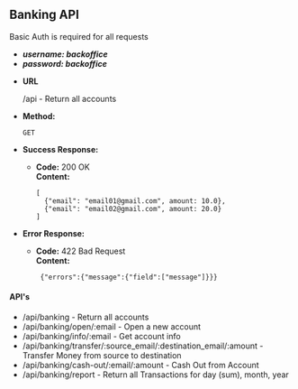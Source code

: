 **Banking API**
----
  Basic Auth is required for all requests

  - ***username: backoffice***
  - ***password: backoffice***

* **URL**

  /api - Return all accounts

* **Method:**

  `GET`

* **Success Response:**

  * **Code:** 200 OK <br />
    **Content:**
    ```
    [
      {"email": "email01@gmail.com", amount: 10.0},
      {"email": "email02@gmail.com", amount: 20.0}
    ]
    ```

* **Error Response:**

  * **Code:** 422 Bad Request <br />
    **Content:**
    ```
     {"errors":{"message":{"field":["message"]}}}
    ```


#### API's
- /api/banking - Return all accounts
- /api/banking/open/:email - Open a new account
- /api/banking/info/:email - Get account info
- /api/banking/transfer/:source_email/:destination_email/:amount - Transfer Money from source to destination
- /api/banking/cash-out/:email/:amount - Cash Out from Account
- /api/banking/report - Return all Transactions for day (sum), month, year
